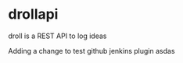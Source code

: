 drollapi
========

droll is a REST API to log ideas

Adding a change to test github jenkins plugin asdas
